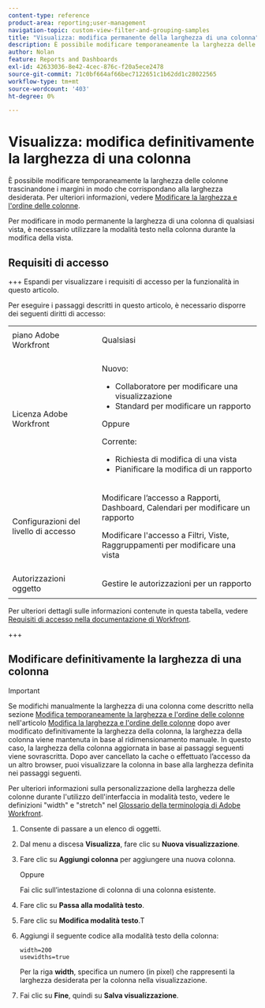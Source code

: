 ```yaml
---
content-type: reference
product-area: reporting;user-management
navigation-topic: custom-view-filter-and-grouping-samples
title: "Visualizza: modifica permanente della larghezza di una colonna"
description: È possibile modificare temporaneamente la larghezza delle colonne trascinandone i margini in modo che corrispondano alla larghezza desiderata. Per ulteriori informazioni, consulta Modificare la larghezza e l’ordine delle colonne.
author: Nolan
feature: Reports and Dashboards
exl-id: 42633036-8e42-4cec-876c-f20a5ece2478
source-git-commit: 71c0bf664af66bec7122651c1b62dd1c28022565
workflow-type: tm+mt
source-wordcount: '403'
ht-degree: 0%

---
```


# Visualizza: modifica definitivamente la larghezza di una colonna

<!-- Audited: 11/2024 -->

È possibile modificare temporaneamente la larghezza delle colonne trascinandone i margini in modo che corrispondano alla larghezza desiderata. Per ulteriori informazioni, vedere [Modificare la larghezza e l&#39;ordine delle colonne](../../../reports-and-dashboards/reports/reporting-elements/modify-column-width-order.md).

Per modificare in modo permanente la larghezza di una colonna di qualsiasi vista, è necessario utilizzare la modalità testo nella colonna durante la modifica della vista.

## Requisiti di accesso

+++ Espandi per visualizzare i requisiti di accesso per la funzionalità in questo articolo.

Per eseguire i passaggi descritti in questo articolo, è necessario disporre dei seguenti diritti di accesso:

<table style="table-layout:auto"> 
 <col> 
 <col> 
 <tbody> 
  <tr> 
   <td role="rowheader">piano Adobe Workfront</td> 
   <td> <p>Qualsiasi</p> </td> 
  </tr> 
  <tr> 
   <td role="rowheader">Licenza Adobe Workfront</td> 
   <td> <p>Nuovo:<ul><li>Collaboratore per modificare una visualizzazione</li><li>Standard per modificare un rapporto</li></ul></p><p>Oppure</p>Corrente:<ul><li>Richiesta di modifica di una vista</li><li>Pianificare la modifica di un rapporto</li></ul></p> </td> 
  </tr> 
  <tr> 
   <td role="rowheader">Configurazioni del livello di accesso</td> 
   <td> <p>Modificare l’accesso a Rapporti, Dashboard, Calendari per modificare un rapporto</p> <p>Modificare l'accesso a Filtri, Viste, Raggruppamenti per modificare una vista</p> </td> 
  </tr>  
  <tr> 
   <td role="rowheader">Autorizzazioni oggetto</td> 
   <td> <p>Gestire le autorizzazioni per un rapporto</p> </td> 
  </tr> 
 </tbody> 
</table>

Per ulteriori dettagli sulle informazioni contenute in questa tabella, vedere [Requisiti di accesso nella documentazione di Workfront](/help/quicksilver/administration-and-setup/add-users/access-levels-and-object-permissions/access-level-requirements-in-documentation.md).

+++

## Modificare definitivamente la larghezza di una colonna

>[!IMPORTANT]
>
>Se modifichi manualmente la larghezza di una colonna come descritto nella sezione [Modifica temporaneamente la larghezza e l&#39;ordine delle colonne](/help/quicksilver/reports-and-dashboards/reports/reporting-elements/modify-column-width-order.md#modify-width-and-order-of-columns-temporarily) nell&#39;articolo [Modifica la larghezza e l&#39;ordine delle colonne](../../../reports-and-dashboards/reports/reporting-elements/modify-column-width-order.md) dopo aver modificato definitivamente la larghezza della colonna, la larghezza della colonna viene mantenuta in base al ridimensionamento manuale. In questo caso, la larghezza della colonna aggiornata in base ai passaggi seguenti viene sovrascritta. Dopo aver cancellato la cache o effettuato l’accesso da un altro browser, puoi visualizzare la colonna in base alla larghezza definita nei passaggi seguenti.
>
>Per ulteriori informazioni sulla personalizzazione della larghezza delle colonne durante l&#39;utilizzo dell&#39;interfaccia in modalità testo, vedere le definizioni &quot;width&quot; e &quot;stretch&quot; nel [Glossario della terminologia di Adobe Workfront](../../../workfront-basics/navigate-workfront/workfront-navigation/workfront-terminology-glossary.md).

1. Consente di passare a un elenco di oggetti.
1. Dal menu a discesa **Visualizza**, fare clic su **Nuova visualizzazione**.

1. Fare clic su **Aggiungi colonna** per aggiungere una nuova colonna.

   Oppure

   Fai clic sull’intestazione di colonna di una colonna esistente.

1. Fare clic su **Passa alla modalità testo**.
1. Fare clic su **Modifica modalità testo**.T
1. Aggiungi il seguente codice alla modalità testo della colonna:

   ```
   width=200
   usewidths=true
   ```

   Per la riga **width**, specifica un numero (in pixel) che rappresenti la larghezza desiderata per la colonna nella visualizzazione.

1. Fai clic su **Fine**, quindi su **Salva visualizzazione**.


